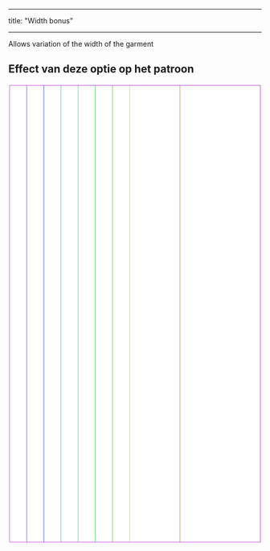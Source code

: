 - - -
title: "Width bonus"
- - -

Allows variation of the width of the garment

## Effect van deze optie op het patroon

![Deze afbeelding toont het effect van deze optie door meerdere varianten die een andere waarde hebben voor deze optie te vervangen](tiberius_widthbonus_sample.svg "Effect of this option on the pattern")
